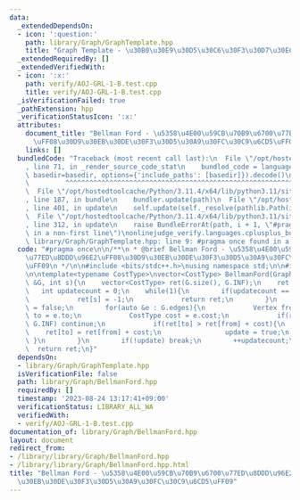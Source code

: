 ```yaml
---
data:
  _extendedDependsOn:
  - icon: ':question:'
    path: library/Graph/GraphTemplate.hpp
    title: "Graph Template - \u30B0\u30E9\u30D5\u30C6\u30F3\u30D7\u30EC\u30FC\u30C8"
  _extendedRequiredBy: []
  _extendedVerifiedWith:
  - icon: ':x:'
    path: verify/AOJ-GRL-1-B.test.cpp
    title: verify/AOJ-GRL-1-B.test.cpp
  _isVerificationFailed: true
  _pathExtension: hpp
  _verificationStatusIcon: ':x:'
  attributes:
    document_title: "Bellman Ford - \u5358\u4E00\u59CB\u70B9\u6700\u77ED\u8DDD\u96E2\
      \uFF08\u30D9\u30EB\u30DE\u30F3\u30D5\u30A9\u30FC\u30C9\u6CD5\uFF09"
    links: []
  bundledCode: "Traceback (most recent call last):\n  File \"/opt/hostedtoolcache/Python/3.11.4/x64/lib/python3.11/site-packages/onlinejudge_verify/documentation/build.py\"\
    , line 71, in _render_source_code_stat\n    bundled_code = language.bundle(stat.path,\
    \ basedir=basedir, options={'include_paths': [basedir]}).decode()\n          \
    \         ^^^^^^^^^^^^^^^^^^^^^^^^^^^^^^^^^^^^^^^^^^^^^^^^^^^^^^^^^^^^^^^^^^^^^^^^^^^^^^^^^\n\
    \  File \"/opt/hostedtoolcache/Python/3.11.4/x64/lib/python3.11/site-packages/onlinejudge_verify/languages/cplusplus.py\"\
    , line 187, in bundle\n    bundler.update(path)\n  File \"/opt/hostedtoolcache/Python/3.11.4/x64/lib/python3.11/site-packages/onlinejudge_verify/languages/cplusplus_bundle.py\"\
    , line 401, in update\n    self.update(self._resolve(pathlib.Path(included), included_from=path))\n\
    \  File \"/opt/hostedtoolcache/Python/3.11.4/x64/lib/python3.11/site-packages/onlinejudge_verify/languages/cplusplus_bundle.py\"\
    , line 312, in update\n    raise BundleErrorAt(path, i + 1, \"#pragma once found\
    \ in a non-first line\")\nonlinejudge_verify.languages.cplusplus_bundle.BundleErrorAt:\
    \ library/Graph/GraphTemplate.hpp: line 9: #pragma once found in a non-first line\n"
  code: "#pragma once\n\n/**\n * @brief Bellman Ford - \u5358\u4E00\u59CB\u70B9\u6700\
    \u77ED\u8DDD\u96E2\uFF08\u30D9\u30EB\u30DE\u30F3\u30D5\u30A9\u30FC\u30C9\u6CD5\
    \uFF09\n */\n\n#include <bits/stdc++.h>\nusing namespace std;\n\n#include \"GraphTemplate.hpp\"\
    \n\ntemplate<typename CostType>\nvector<CostType> BellmanFord(Graph<CostType>\
    \ &G, int s){\n    vector<CostType> ret(G.size(), G.INF);\n    ret[s] = 0;\n \
    \   int updatecount = 0;\n    while(1){\n        if(updatecount == G.size()){\n\
    \            ret[s] = -1;\n            return ret;\n        }\n        bool update\
    \ = false;\n        for(auto &e : G.edges){\n            Vertex from = e.from,\
    \ to = e.to;\n            CostType cost = e.cost;\n            if(ret[from] ==\
    \ G.INF) continue;\n            if(ret[to] > ret[from] + cost){\n            \
    \    ret[to] = ret[from] + cost;\n                update = true;\n           \
    \ }\n        }\n        if(!update) break;\n        ++updatecount;\n    }\n  \
    \  return ret;\n}"
  dependsOn:
  - library/Graph/GraphTemplate.hpp
  isVerificationFile: false
  path: library/Graph/BellmanFord.hpp
  requiredBy: []
  timestamp: '2023-08-24 13:17:41+09:00'
  verificationStatus: LIBRARY_ALL_WA
  verifiedWith:
  - verify/AOJ-GRL-1-B.test.cpp
documentation_of: library/Graph/BellmanFord.hpp
layout: document
redirect_from:
- /library/library/Graph/BellmanFord.hpp
- /library/library/Graph/BellmanFord.hpp.html
title: "Bellman Ford - \u5358\u4E00\u59CB\u70B9\u6700\u77ED\u8DDD\u96E2\uFF08\u30D9\
  \u30EB\u30DE\u30F3\u30D5\u30A9\u30FC\u30C9\u6CD5\uFF09"
---
```

